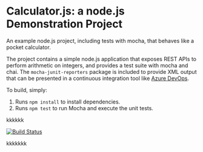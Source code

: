 Calculator.js: a node.js Demonstration Project
==============================================
An example node.js project, including tests with mocha, that behaves like
a pocket calculator.

The project contains a simple node.js application that exposes REST APIs
to perform arithmetic on integers, and provides a test suite with mocha
and chai.  The `mocha-junit-reporters` package is included to provide XML
output that can be presented in a continuous integration tool like
[Azure DevOps](https://azure.com/devops).

To build, simply:

1. Runs `npm install` to install dependencies.
2. Runs `npm test` to run Mocha and execute the unit tests.

kkkkkk

[![Build Status](https://dev.azure.com/htoonline/Integrating%20External%20Source%20Control%20with%20Azure%20Pipelines/_apis/build/status/htoonline.calculator?branchName=master)](https://dev.azure.com/htoonline/Integrating%20External%20Source%20Control%20with%20Azure%20Pipelines/_build/latest?definitionId=12&branchName=master)

kkkkkkk
